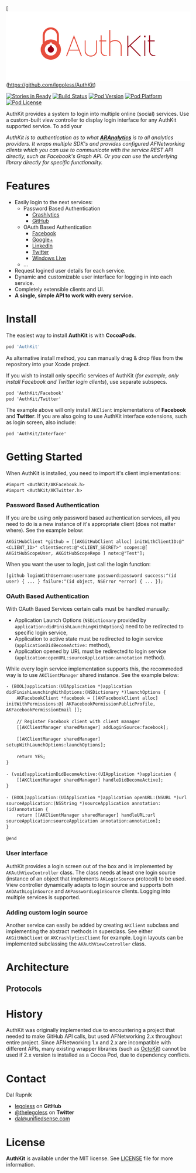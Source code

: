[![AuthKit](https://raw.githubusercontent.com/Legoless/AuthKit/master/Resource/logo.png)(https://github.com/legoless/AuthKit)

[![Stories in Ready](https://badge.waffle.io/Legoless/AuthKit.png?label=ready&title=Ready)](https://waffle.io/Legoless/AuthKit)
[![Build Status](https://travis-ci.org/Legoless/AuthKit.svg)](https://travis-ci.org/legoless/AuthKit)
[![Pod Version](http://img.shields.io/cocoapods/v/AuthKit.svg?style=flat)](http://cocoadocs.org/docsets/AuthKit/)
[![Pod Platform](http://img.shields.io/cocoapods/p/AuthKit.svg?style=flat)](http://cocoadocs.org/docsets/AuthKit/)
[![Pod License](http://img.shields.io/cocoapods/l/AuthKit.svg?style=flat)](http://opensource.org/licenses/MIT)

AuthKit provides a system to login into multiple online (social) services. Use a custom-built view controller to display login interface for any AuthKit supported service. To add your 

*AuthKit is to authentication as to what [**ARAnalytics**](https://github.com/orta/ARAnalytics) is to all analytics providers.  It wraps multiple SDK's and provides configured AFNetworking clients which you can use to communicate with the service REST API directly, such as Facebook's Graph API. Or you can use the underlying library directly for specific functionality.*

# Features

- Easily login to the next services:
  - Password Based Authentication 
    - [Crashlytics](http://www.crashlytics.com)
    - [GitHub](https://github.com)
  - OAuth Based Authentication
    - [Facebook](https://www.facebook.com)
    - [Google+](https://plus.google.com)
    - [LinkedIn](https://linkedin.com)
    - [Twitter](https://twitter.com)
    - [Windows Live](https://www.live.com)
  - ...
- Request logined user details for each service.
- Dynamic and customizable user interface for logging in into each service.
- Completely extensible clients and UI.
- **A single, simple API to work with every service.**

# Install

The easiest way to install **AuthKit** is with **CocoaPods**.

```ruby
pod 'AuthKit'
```

As alternative install method, you can manually drag & drop files from the repository into your Xcode project.

If you wish to install only specific services of AuthKit (*for example, only install Facebook and Twitter login clients*), use separate subspecs.

```
pod 'AuthKit/Facebook'
pod 'AuthKit/Twitter'
```

The example above will only install `AKClient` implementations of **Facebook** and **Twitter**. If you are also going to use AuthKit interface extensions, such as login screen, also include:

```
pod 'AuthKit/Interface'
```

# Getting Started

When AuthKit is installed, you need to import it's client implementations:

```
#import <AuthKit/AKFacebook.h>
#import <AuthKit/AKTwitter.h>
```

### Password Based Authentication

If you are be using only password based authentication services, all you need to do is a new instance of it's appropriate client (does not matter where). See the example below:

```
AKGitHubClient *github = [[AKGitHubClient alloc] initWithClientID:@"<CLIENT_ID>" clientSecret:@"<CLIENT_SECRET>" scopes:@[ AKGitHubScopeUser, AKGitHubScopeRepo ] note:@"Test"];
```

When you want the user to login, just call the login function:

```
[github loginWithUsername:username password:password success:^(id user) { ... } failure:^(id object, NSError *error) { ... }];
```

### OAuth Based Authentication

With OAuth Based Services certain calls must be handled manually:
- Application Launch Options (`NSDictionary` provided by `application:didFinishLaunchingWithOptions`) need to be redirected to specific login service,
- Application to active state must be redirected to login service (`applicationDidBecomeActive:` method),
- Application opened by URL must be redirected to login service (`application:openURL:sourceApplication:annotation` method).

While every login service implementation supports this, the recommeded way is to use `AKClientManager` shared instance. See the example below:

```
- (BOOL)application:(UIApplication *)application didFinishLaunchingWithOptions:(NSDictionary *)launchOptions {
    AKFacebookClient *facebook = [[AKFacebookClient alloc] initWithPermissions:@[ AKFacebookPermissionPublicProfile, AKFacebookPermissionEmail ]];

    // Register Facebook client with client manager
    [[AKClientManager sharedManager] addLoginSource:facebook];
    
    [[AKClientManager sharedManager] setupWithLaunchOptions:launchOptions];

    return YES;
}

- (void)applicationDidBecomeActive:(UIApplication *)application {
    [[AKClientManager sharedManager] handleDidBecomeActive];
}

- (BOOL)application:(UIApplication *)application openURL:(NSURL *)url sourceApplication:(NSString *)sourceApplication annotation:(id)annotation {
    return [[AKClientManager sharedManager] handleURL:url sourceApplication:sourceApplication annotation:annotation];
}

@end

```

### User interface

AuthKit provides a login screen out of the box and is implemented by `AKAuthViewController` class. The class needs at least one login source (instance of an object that implements `AKLoginSource` protocol) to be used. View controller dynamically adapts to login source and supports both `AKOAuthLoginSource` and `AKPasswordLoginSource` clients. Logging into multiple services is supported.

### Adding custom login source

Another service can easily be added by creating `AKClient` subclass and implementing the abstract methods in superclass. See either `AKGitHubClient` or `AKCrashlyticsClient` for example. Login layouts can be implemented subclassing the `AKAuthViewController` class.

# Architecture

## Protocols



# History

AuthKit was originally implemented due to encountering a project that needed to make GitHub API calls, but used AFNetworking 2.x throughout entire project. Since AFNetworking 1.x and 2.x are incompatible with different APIs, many existing wrapper libraries (such as [OctoKit](https://github.com/octokit/octokit.objc)) cannot be used if 2.x version is installed as a Cocoa Pod, due to dependency conflicts. 

Contact
======

Dal Rupnik

- [legoless](https://github.com/legoless) on **GitHub**
- [@thelegoless](https://twitter.com/thelegoless) on **Twitter**
- [dal@unifiedsense.com](mailto:dal@unifiedsense.com)

License
======

**AuthKit** is available under the MIT license. See [LICENSE](https://github.com/Legoless/AuthKit/blob/master/LICENSE) file for more information.
